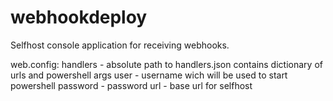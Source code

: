 # webhookdeploy
Selfhost console application for receiving webhooks.


web.config: 
handlers - absolute path to handlers.json contains dictionary of urls and powershell args
user - username wich will be used to start powershell
password - password
url - base url for selfhost

